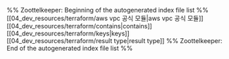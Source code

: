 %% Zoottelkeeper: Beginning of the autogenerated index file list  %%
 [[04_dev_resources/terraform/aws vpc 공식 모듈|aws vpc 공식 모듈]]
 [[04_dev_resources/terraform/contains|contains]]
 [[04_dev_resources/terraform/keys|keys]]
 [[04_dev_resources/terraform/result type|result type]]
%% Zoottelkeeper: End of the autogenerated index file list  %%
